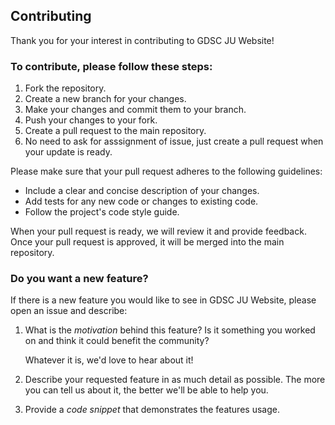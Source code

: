 ## Contributing

Thank you for your interest in contributing to GDSC JU Website!

### To contribute, please follow these steps:

1. Fork the repository.
2. Create a new branch for your changes.
3. Make your changes and commit them to your branch.
4. Push your changes to your fork.
5. Create a pull request to the main repository.
6. No need to ask for asssignment of issue, just create a pull request when your update is ready.

Please make sure that your pull request adheres to the following guidelines:

* Include a clear and concise description of your changes.
* Add tests for any new code or changes to existing code.
* Follow the project's code style guide.

When your pull request is ready, we will review it and provide feedback. Once your pull request is approved, it will be merged into the main repository.


### Do you want a new feature?

If there is a new feature you would like to see in GDSC JU Website, please open an issue and describe:

1. What is the *motivation* behind this feature? Is it something you worked on and think it could benefit the community?

   Whatever it is, we'd love to hear about it!

2. Describe your requested feature in as much detail as possible. The more you can tell us about it, the better we'll be able to help you.
3. Provide a *code snippet* that demonstrates the features usage.


